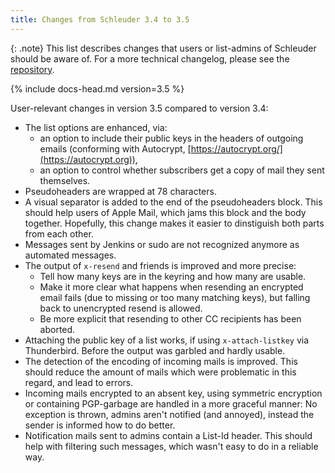 ```yaml
---
title: Changes from Schleuder 3.4 to 3.5
---
```


{: .note}
This list describes changes that users or list-admins of Schleuder should be aware of. For a more technical changelog, please see the [repository](https://0xacab.org/schleuder/schleuder).

{% include docs-head.md version=3.5 %}

User-relevant changes in version 3.5 compared to version 3.4:

* The list options are enhanced, via:
  * an option to include their public keys in the headers of outgoing emails (conforming with Autocrypt, [https://autocrypt.org/](https://autocrypt.org)),
  * an option to control whether subscribers get a copy of mail they sent themselves.
* Pseudoheaders are wrapped at 78 characters.
* A visual separator is added to the end of the pseudoheaders block. This should help users of Apple Mail, which jams this block and the body together. Hopefully, this change makes it easier to dinstiguish both parts from each other.
* Messages sent by Jenkins or sudo are not recognized anymore as automated messages.
* The output of `x-resend` and friends is improved and more precise:
  * Tell how many keys are in the keyring and how many are usable.
  * Make it more clear what happens when resending an encrypted email fails (due to missing or too many matching keys), but falling back to unencrypted resend is allowed.
  * Be more explicit that resending to other CC recipients has been aborted.
* Attaching the public key of a list works, if using `x-attach-listkey` via Thunderbird. Before the output was garbled and hardly usable.
* The detection of the encoding of incoming mails is improved. This should reduce the amount of mails which were problematic in this regard, and lead to errors.
* Incoming mails encrypted to an absent key, using symmetric encryption or containing PGP-garbage are handled in a more graceful manner: No exception is thrown, admins aren't notified (and annoyed), instead the sender is informed how to do better.
* Notification mails sent to admins contain a List-Id header. This should help with filtering such messages, which wasn't easy to do in a reliable way.
